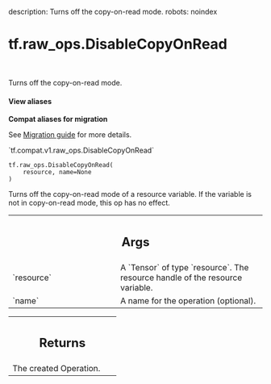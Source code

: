 description: Turns off the copy-on-read mode.
robots: noindex

# tf.raw_ops.DisableCopyOnRead

<!-- Insert buttons and diff -->

<table class="tfo-notebook-buttons tfo-api nocontent" align="left">

</table>



Turns off the copy-on-read mode.


<section class="expandable">
  <h4 class="showalways">View aliases</h4>
  <p>
<b>Compat aliases for migration</b>
<p>See
<a href="https://www.tensorflow.org/guide/migrate">Migration guide</a> for
more details.</p>
<p>`tf.compat.v1.raw_ops.DisableCopyOnRead`</p>
</p>
</section>

<pre class="devsite-click-to-copy prettyprint lang-py tfo-signature-link">
<code>tf.raw_ops.DisableCopyOnRead(
    resource, name=None
)
</code></pre>



<!-- Placeholder for "Used in" -->

Turns off the copy-on-read mode of a resource variable. If the variable is not in copy-on-read mode, this op has no effect.

<!-- Tabular view -->
 <table class="responsive fixed orange">
<colgroup><col width="214px"><col></colgroup>
<tr><th colspan="2"><h2 class="add-link">Args</h2></th></tr>

<tr>
<td>
`resource`<a id="resource"></a>
</td>
<td>
A `Tensor` of type `resource`.
The resource handle of the resource variable.
</td>
</tr><tr>
<td>
`name`<a id="name"></a>
</td>
<td>
A name for the operation (optional).
</td>
</tr>
</table>



<!-- Tabular view -->
 <table class="responsive fixed orange">
<colgroup><col width="214px"><col></colgroup>
<tr><th colspan="2"><h2 class="add-link">Returns</h2></th></tr>
<tr class="alt">
<td colspan="2">
The created Operation.
</td>
</tr>

</table>

